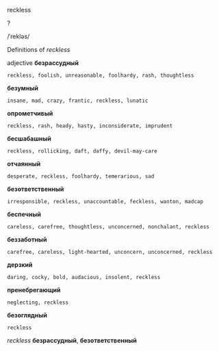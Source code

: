 reckless

?

/ˈrekləs/

Definitions of _reckless_

adjective
**безрассудный**

    reckless, foolish, unreasonable, foolhardy, rash, thoughtless
**безумный**

    insane, mad, crazy, frantic, reckless, lunatic
**опрометчивый**

    reckless, rash, heady, hasty, inconsiderate, imprudent
**бесшабашный**

    reckless, rollicking, daft, daffy, devil-may-care
**отчаянный**

    desperate, reckless, foolhardy, temerarious, sad
**безответственный**

    irresponsible, reckless, unaccountable, feckless, wanton, madcap
**беспечный**

    careless, carefree, thoughtless, unconcerned, nonchalant, reckless
**беззаботный**

    carefree, careless, light-hearted, unconcern, unconcerned, reckless
**дерзкий**

    daring, cocky, bold, audacious, insolent, reckless
**пренебрегающий**

    neglecting, reckless
**безоглядный**

    reckless

_reckless_
**безрассудный**, **безответственный**